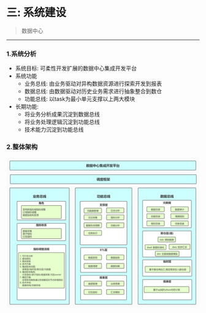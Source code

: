 # 三: 系统建设
> 数据中心
********

### 1.系统分析
- 系统目标: 可柔性开发扩展的数据中心集成开发平台
- 系统功能
    - 业务总线: 由业务驱动对异构数据资源进行探索开发到报表
    - 数据总线: 由数据驱动对历史业务需求进行抽象整合到数仓
    - 功能总线: 以task为最小单元支撑以上两大模块
- 长期功能: 
    - 将业务分析成果沉淀到数据总线
    - 将业务处理逻辑沉淀到功能总线
    - 技术能力沉淀到功能总线

### 2.整体架构
![avatar](data_center.jpg)
